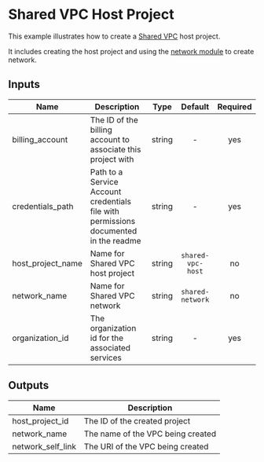 # Shared VPC Host Project

This example illustrates how to create a [Shared VPC](https://cloud.google.com/vpc/docs/shared-vpc) host project.

It includes creating the host project and using the [network module](https://github.com/terraform-google-modules/terraform-google-network) to create network.

[^]: (autogen_docs_start)

## Inputs

| Name | Description | Type | Default | Required |
|------|-------------|:----:|:-----:|:-----:|
| billing\_account | The ID of the billing account to associate this project with | string | - | yes |
| credentials\_path | Path to a Service Account credentials file with permissions documented in the readme | string | - | yes |
| host\_project\_name | Name for Shared VPC host project | string | `shared-vpc-host` | no |
| network\_name | Name for Shared VPC network | string | `shared-network` | no |
| organization\_id | The organization id for the associated services | string | - | yes |

## Outputs

| Name | Description |
|------|-------------|
| host\_project\_id | The ID of the created project |
| network\_name | The name of the VPC being created |
| network\_self\_link | The URI of the VPC being created |

[^]: (autogen_docs_end)